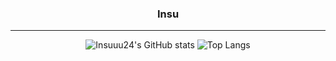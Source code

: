 

<div align = "center">


<!--<img align= "right" src="https://github-readme-stats.vercel.app/api/top-langs/?username=Insuuu24&theme=tokyonight&exclude_repo=clone-web-scrapper,clone-zoom&hide=Procfile&layout=compact&langs_count=10"/>-->

### Insu

---

![Insuuu24's GitHub stats](https://github-readme-stats.vercel.app/api?username=Insuuu24&show_icons=true&theme=highcontrast)
![Top Langs](https://github-readme-stats.vercel.app/api/top-langs/?username=Insuuu24&layout=compact&theme=tokyonught)

    
</div>









